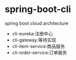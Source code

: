 # spring-boot-cli
spring boot cloud architecture


- cli-eureka:注册中心
- cli-gateway:等待实现
- cli-item-service:商品服务
- cli-order-service:订单服务
